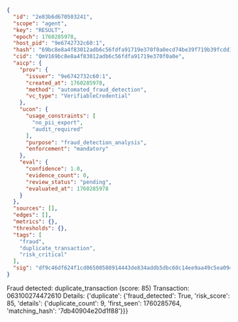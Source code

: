 ```json
{
  "id": "2e83b6d670503241",
  "scope": "agent",
  "key": "RESULT",
  "epoch": 1760285978,
  "host_pid": "9e6742732c60:1",
  "hash": "69bc8e8a4f83012adb6c56fdfa91719e370f0a0ecd74be39f719b39fcdd12b94",
  "cid": "QmV169bc8e8a4f83012adb6c56fdfa91719e370f0a0e",
  "aicp": {
    "prov": {
      "issuer": "9e6742732c60:1",
      "created_at": 1760285978,
      "method": "automated_fraud_detection",
      "vc_type": "VerifiableCredential"
    },
    "ucon": {
      "usage_constraints": [
        "no_pii_export",
        "audit_required"
      ],
      "purpose": "fraud_detection_analysis",
      "enforcement": "mandatory"
    },
    "eval": {
      "confidence": 1.0,
      "evidence_count": 0,
      "review_status": "pending",
      "evaluated_at": 1760285978
    }
  },
  "sources": [],
  "edges": [],
  "metrics": {},
  "thresholds": {},
  "tags": [
    "fraud",
    "duplicate_transaction",
    "risk_critical"
  ],
  "sig": "df9c46df624f1cd06500508914443de834addb5dbc60c14ee9aa49c5ea094dc7"
}
```

Fraud detected: duplicate_transaction (score: 85)
Transaction: 063100274472610
Details: {'duplicate': {'fraud_detected': True, 'risk_score': 85, 'details': {'duplicate_count': 9, 'first_seen': 1760285764, 'matching_hash': '7db40904e20d1f88'}}}